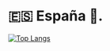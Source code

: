 # 🇪🇸 España 🏪.
[![Top Langs](https://github-readme-stats.vercel.app/api/top-langs/?username=taxalo&layout=donut-vertical&hide=Objective-c%2B%2B,C,Objective-C,c%2B%2B,HTML,CSS)](https://github.com/Taxalo)
